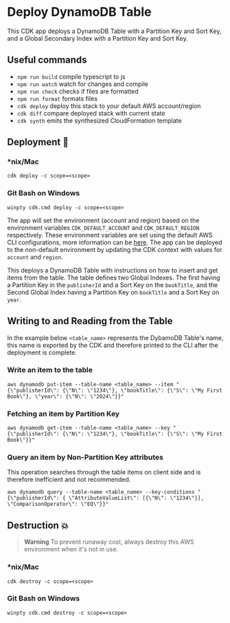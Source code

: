 # Deploy DynamoDB Table

This CDK app deploys a DynamoDB Table with a Partition Key and Sort Key, and a Global Secondary Index with a Partition Key and Sort Key.

## Useful commands

- `npm run build` compile typescript to js
- `npm run watch` watch for changes and compile
- `npm run check` checks if files are formatted
- `npm run format` formats files
- `cdk deploy` deploy this stack to your default AWS account/region
- `cdk diff` compare deployed stack with current state
- `cdk synth` emits the synthesized CloudFormation template

## Deployment :rocket:

### \*nix/Mac

`cdk deploy -c scope=<scope>`

### Git Bash on Windows

`winpty cdk.cmd deploy -c scope=<scope>`

The app will set the environment (account and region) based on the environment variables `CDK_DEFAULT_ACCOUNT` and `CDK_DEFAULT_REGION` respectively. These environment variables are set using the default AWS CLI configurations, more information can be [here](https://docs.aws.amazon.com/cdk/v2/guide/environments.html). The app can be deployed to the non-default environment by updating the CDK context with values for `account` and `region`.

This deploys a DynamoDB Table with instructions on how to insert and get items from the table. The table defines two Global Indexes. The first having a Partition Key in the `publisherId` and a Sort Key on the `bookTitle`, and the Second Global Index having a Partition Key on `bookTitle` and a Sort Key on `year`.

## Writing to and Reading from the Table

In the example below `<table_name>` represents the DybamoDB Table's name, this name is exported by the CDK and therefore printed to the CLI after the deployment is complete.

### Write an item to the table

`aws dynamodb put-item --table-name <table_name> --item "{\"publisherId\": {\"N\": \"1234\"}, \"bookTitle\": {\"S\": \"My First Book\"}, \"year\": {\"N\": \"2024\"}}"`

### Fetching an item by Partition Key

`aws dynamodb get-item --table-name <table_name> --key "{\"publisherId\": {\"N\": \"1234\"}, \"bookTitle\": {\"S\": \"My First Book\"}}"`

### Query an item by Non-Partition Key attributes

This operation searches through the table items on client side and is therefore inefficient and not recommended.

`aws dynamodb query --table-name <table_name> --key-conditions "{\"publisherId\": { \"AttributeValueList\": [{\"N\": \"1234\"}], \"ComparisonOperator\": \"EQ\"}}"`

## Destruction :boom:

> **Warning** To prevent runaway cost, always destroy this AWS environment when it's not in use.

### \*nix/Mac

`cdk destroy -c scope=<scope>`

### Git Bash on Windows

`winpty cdk.cmd destroy -c scope=<scope>`
